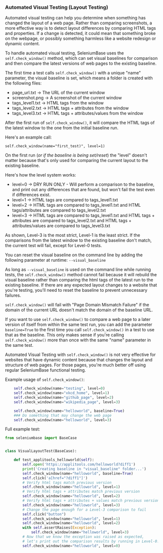 ### Automated Visual Testing (Layout Testing)

Automated visual testing can help you determine when something has changed the layout of a web page. Rather than comparing screenshots, a more effective way is to detect layout differences by comparing HTML tags and properties. If a change is detected, it could mean that something broke on the webpage, or possibly something harmless like a website redesign or dynamic content.

To handle automated visual testing, SeleniumBase uses the ``self.check_window()`` method, which can set visual baselines for comparison and then compare the latest versions of web pages to the existing baseline.

The first time a test calls ``self.check_window()`` with a unique "name" parameter, the visual baseline is set, which means a folder is created with the following files:
* page_url.txt  ->  The URL of the current window
* screenshot.png  -> A screenshot of the current window
* tags_level1.txt  ->  HTML tags from the window
* tags_level2.txt  ->  HTML tags + attributes from the window
* tags_level3.txt  ->  HTML tags + attributes/values from the window

After the first run of ``self.check_window()``, it will compare the HTML tags of the latest window to the one from the initial baseline run.

Here's an example call:
```
self.check_window(name="first_test)", level=1)
```
On the first run (<i>or if the baseline is being set/reset</i>) the "level" doesn't matter because that's only used for comparing the current layout to the existing baseline.

Here's how the level system works:
* level=0 ->
    DRY RUN ONLY - Will perform a comparison to the baseline, and print out any differences that are found, but won't fail the test even if differences exist.
* level=1 ->
    HTML tags are compared to tags_level1.txt
* level=2 ->
    HTML tags are compared to tags_level1.txt and
    HTML tags/attributes are compared to tags_level2.txt
* level=3 ->
    HTML tags are compared to tags_level1.txt and
    HTML tags + attributes are compared to tags_level2.txt and
    HTML tags + attributes/values are compared to tags_level3.txt

As shown, Level-3 is the most strict, Level-1 is the least strict. If the comparisons from the latest window to the existing baseline don't match, the current test will fail, except for Level-0 tests.

You can reset the visual baseline on the command line by adding the following parameter at runtime:
``--visual_baseline``

As long as ``--visual_baseline`` is used on the command line while running tests, the ``self.check_window()`` method cannot fail because it will rebuild the visual baseline rather than comparing the html tags of the latest run to the existing baseline. If there are any expected layout changes to a website that you're testing, you'll need to reset the baseline to prevent unnecessary failures.

``self.check_window()`` will fail with "Page Domain Mismatch Failure" if the domain of the current URL doesn't match the domain of the baseline URL.

If you want to use ``self.check_window()`` to compare a web page to a later version of itself from within the same test run, you can add the parameter ``baseline=True`` to the first time you call ``self.check_window()`` in a test to use that as the baseline. This only makes sense if you're calling ``self.check_window()`` more than once with the same "name" parameter in the same test.

Automated Visual Testing with ``self.check_window()`` is not very effective for websites that have dynamic content because that changes the layout and structure of web pages. For those pages, you're much better off using regular SeleniumBase functional testing.

Example usage of ``self.check_window()``:
```python
    self.check_window(name="testing", level=0)
    self.check_window(name="xkcd_home", level=1)
    self.check_window(name="github_page", level=2)
    self.check_window(name="wikipedia_page", level=3)

    self.check_window(name="helloworld", baseline=True)
    ### Do something that may change the web page
    self.check_window(name="helloworld", level=3)
```

Full example test:
```python
from seleniumbase import BaseCase


class VisualLayoutTest(BaseCase):

    def test_applitools_helloworld(self):
        self.open('https://applitools.com/helloworld?diff1')
        print('Creating baseline in "visual_baseline" folder...')
        self.check_window(name="helloworld", baseline=True)
        self.click('a[href="?diff1"]')
        # Verify html tags match previous version
        self.check_window(name="helloworld", level=1)
        # Verify html tags + attributes match previous version
        self.check_window(name="helloworld", level=2)
        # Verify html tags + attributes + values match previous version
        self.check_window(name="helloworld", level=3)
        # Change the page enough for a Level-3 comparison to fail
        self.click("button")
        self.check_window(name="helloworld", level=1)
        self.check_window(name="helloworld", level=2)
        with self.assertRaises(Exception):
            self.check_window(name="helloworld", level=3)
        # Now that we know the exception was raised as expected,
        # let's print out the comparison results by running in Level-0.
        self.check_window(name="helloworld", level=0)
```
